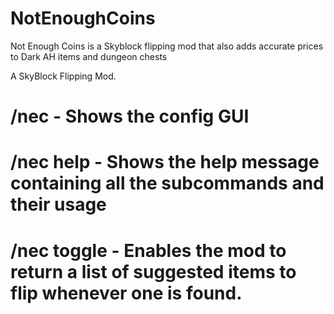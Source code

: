 # NotEnoughCoins
Not Enough Coins is a Skyblock flipping mod that also adds accurate prices to Dark AH items and dungeon chests

A SkyBlock Flipping Mod.

<h1>/nec - Shows the config GUI</h1>
<h1>/nec help - Shows the help message containing all the subcommands and their usage</h1>
<h1>/nec toggle - Enables the mod to return a list of suggested items to flip whenever one is found.</h1>
